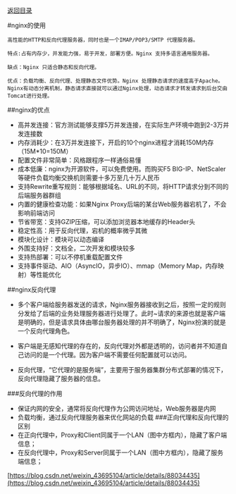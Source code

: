 <p>
    <a href="#" onclick="refreshContent('service')">返回目录</a>
</p>

#nginx的使用
    
    高性能的HTTP和反向代理服务器，同时也是一个IMAP/POP3/SMTP 代理服务器。
    
    特点:占有内存少，并发能力强，易于开发，部署方便。Nginx 支持多语言通用服务器。
    
    缺点：Nginx 只适合静态和反向代理。
    
    优点：负载均衡、反向代理、处理静态文件优势。Nginx 处理静态请求的速度高于Apache。
    Nginx有动态分离机制，静态请求直接就可以通过Nginx处理，动态请求才转发请求到后台交由Tomcat进行处理。


##nginx的优点
- 高并发连接：官方测试能够支撑5万并发连接，在实际生产环境中跑到2-3万并发连接数
- 内存消耗少：在3万并发连接下，开启的10个nginx进程才消耗150M内存（15M*10=150M）
- 配置文件非常简单：风格跟程序一样通俗易懂
- 成本低廉：nginx为开源软件，可以免费使用。而购买F5 BIG-IP、NetScaler等硬件负载均衡交换机则需要十多万至几十万人民币
- 支持Rewrite重写规则：能够根据域名、URL的不同，将HTTP请求分到不同的后端服务器群组
- 内置的健康检查功能：如果Nginx Proxy后端的某台Web服务器宕机了，不会影响前端访问
- 节省带宽：支持GZIP压缩，可以添加浏览器本地缓存的Header头
- 稳定性高：用于反向代理，宕机的概率微乎其微
- 模块化设计：模块可以动态编译
- 外围支持好：文档全，二次开发和模块较多
- 支持热部署：可以不停机重载配置文件
- 支持事件驱动、AIO（AsyncIO，异步IO）、mmap（Memory Map，内存映射）等性能优化

##nginx反向代理
- 多个客户端给服务器发送的请求，Nginx服务器接收到之后，按照一定的规则分发给了后端的业务处理服务器进行处理了。此时~请求的来源也就是客户端是明确的，但是请求具体由哪台服务器处理的并不明确了，Nginx扮演的就是一个反向代理角色。

- 客户端是无感知代理的存在的，反向代理对外都是透明的，访问者并不知道自己访问的是一个代理。因为客户端不需要任何配置就可以访问。

- 反向代理，“它代理的是服务端”，主要用于服务器集群分布式部署的情况下，反向代理隐藏了服务器的信息。

###反向代理的作用
- 保证内网的安全，通常将反向代理作为公网访问地址，Web服务器是内网
- 负载均衡，通过反向代理服务器来优化网站的负载
###正向代理和反向代理的区别
- 在正向代理中，Proxy和Client同属于一个LAN（图中方框内），隐藏了客户端信息；
- 在反向代理中，Proxy和Server同属于一个LAN（图中方框内），隐藏了服务端信息；


[https://blog.csdn.net/weixin_43695104/article/details/88034435](https://blog.csdn.net/weixin_43695104/article/details/88034435)